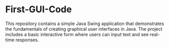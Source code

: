 # First-GUI-Code
This repository contains a simple Java Swing application that demonstrates the fundamentals of creating graphical user interfaces in Java. The project includes a basic interactive form where users can input text and see real-time responses.
